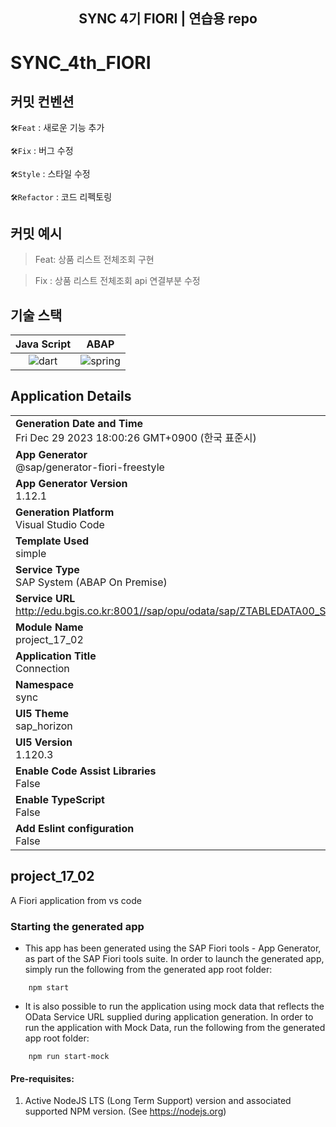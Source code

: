 <div align="center">
    <h2>SYNC 4기 FIORI | 연습용 repo</h2>
</div>

# SYNC_4th_FIORI

## 커밋 컨벤션
`🛠️Feat` : 새로운 기능 추가

`🛠️Fix` : 버그 수정

`🛠️Style` : 스타일 수정

`🛠️Refactor` : 코드 리펙토링


## 커밋 예시
> Feat: 상품 리스트 전체조회 구현

> Fix : 상품 리스트 전체조회 api 연결부분 수정


## 기술 스택

| Java Script  |  ABAP   |
| :------:       | :-----: |
| ![dart] | ![spring] |

<!-- Stack Icon Refernces -->
[dart]: /images/stack/react.svg
[spring]: /images/stack/node.svg


## Application Details
|               |
| ------------- |
|**Generation Date and Time**<br>Fri Dec 29 2023 18:00:26 GMT+0900 (한국 표준시)|
|**App Generator**<br>@sap/generator-fiori-freestyle|
|**App Generator Version**<br>1.12.1|
|**Generation Platform**<br>Visual Studio Code|
|**Template Used**<br>simple|
|**Service Type**<br>SAP System (ABAP On Premise)|
|**Service URL**<br>http://edu.bgis.co.kr:8001//sap/opu/odata/sap/ZTABLEDATA00_SRV
|**Module Name**<br>project_17_02|
|**Application Title**<br>Connection|
|**Namespace**<br>sync|
|**UI5 Theme**<br>sap_horizon|
|**UI5 Version**<br>1.120.3|
|**Enable Code Assist Libraries**<br>False|
|**Enable TypeScript**<br>False|
|**Add Eslint configuration**<br>False|

## project_17_02

A Fiori application from vs code

### Starting the generated app

-   This app has been generated using the SAP Fiori tools - App Generator, as part of the SAP Fiori tools suite.  In order to launch the generated app, simply run the following from the generated app root folder:

```
    npm start
```

- It is also possible to run the application using mock data that reflects the OData Service URL supplied during application generation.  In order to run the application with Mock Data, run the following from the generated app root folder:

```
    npm run start-mock
```

#### Pre-requisites:

1. Active NodeJS LTS (Long Term Support) version and associated supported NPM version.  (See https://nodejs.org)
